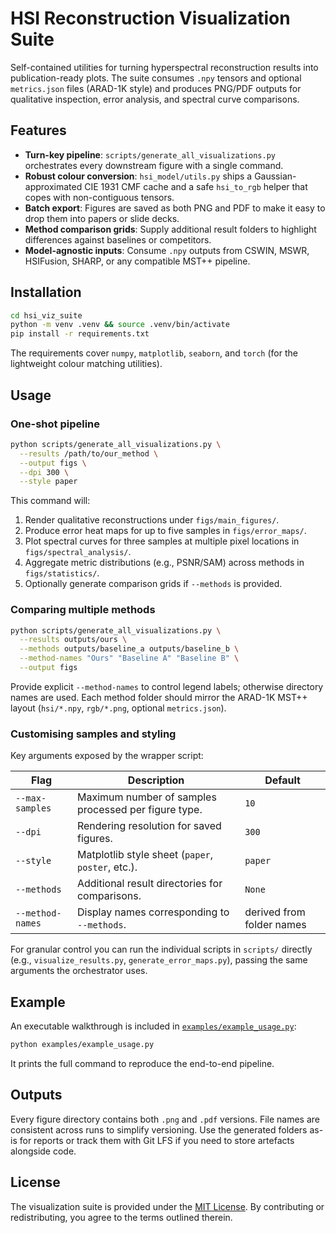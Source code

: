 # HSI Reconstruction Visualization Suite

Self-contained utilities for turning hyperspectral reconstruction results into publication-ready plots. The suite consumes `.npy` tensors and optional `metrics.json` files (ARAD-1K style) and produces PNG/PDF outputs for qualitative inspection, error analysis, and spectral curve comparisons.

## Features

- **Turn-key pipeline**: `scripts/generate_all_visualizations.py` orchestrates every downstream figure with a single command.
- **Robust colour conversion**: `hsi_model/utils.py` ships a Gaussian-approximated CIE 1931 CMF cache and a safe `hsi_to_rgb` helper that copes with non-contiguous tensors.
- **Batch export**: Figures are saved as both PNG and PDF to make it easy to drop them into papers or slide decks.
- **Method comparison grids**: Supply additional result folders to highlight differences against baselines or competitors.
- **Model-agnostic inputs**: Consume `.npy` outputs from CSWIN, MSWR, HSIFusion, SHARP, or any compatible MST++ pipeline.

## Installation

```bash
cd hsi_viz_suite
python -m venv .venv && source .venv/bin/activate
pip install -r requirements.txt
```

The requirements cover `numpy`, `matplotlib`, `seaborn`, and `torch` (for the lightweight colour matching utilities).

## Usage

### One-shot pipeline

```bash
python scripts/generate_all_visualizations.py \
  --results /path/to/our_method \
  --output figs \
  --dpi 300 \
  --style paper
```

This command will:

1. Render qualitative reconstructions under `figs/main_figures/`.
2. Produce error heat maps for up to five samples in `figs/error_maps/`.
3. Plot spectral curves for three samples at multiple pixel locations in `figs/spectral_analysis/`.
4. Aggregate metric distributions (e.g., PSNR/SAM) across methods in `figs/statistics/`.
5. Optionally generate comparison grids if `--methods` is provided.

### Comparing multiple methods

```bash
python scripts/generate_all_visualizations.py \
  --results outputs/ours \
  --methods outputs/baseline_a outputs/baseline_b \
  --method-names "Ours" "Baseline A" "Baseline B" \
  --output figs
```

Provide explicit `--method-names` to control legend labels; otherwise directory names are used. Each method folder should mirror the ARAD-1K MST++ layout (`hsi/*.npy`, `rgb/*.png`, optional `metrics.json`).

### Customising samples and styling

Key arguments exposed by the wrapper script:

| Flag | Description | Default |
| --- | --- | --- |
| `--max-samples` | Maximum number of samples processed per figure type. | `10` |
| `--dpi` | Rendering resolution for saved figures. | `300` |
| `--style` | Matplotlib style sheet (`paper`, `poster`, etc.). | `paper` |
| `--methods` | Additional result directories for comparisons. | `None` |
| `--method-names` | Display names corresponding to `--methods`. | derived from folder names |

For granular control you can run the individual scripts in `scripts/` directly (e.g., `visualize_results.py`, `generate_error_maps.py`), passing the same arguments the orchestrator uses.

## Example

An executable walkthrough is included in [`examples/example_usage.py`](examples/example_usage.py):

```bash
python examples/example_usage.py
```

It prints the full command to reproduce the end-to-end pipeline.

## Outputs

Every figure directory contains both `.png` and `.pdf` versions. File names are consistent across runs to simplify versioning. Use the generated folders as-is for reports or track them with Git LFS if you need to store artefacts alongside code.

## License

The visualization suite is provided under the [MIT License](../LICENSE). By contributing or redistributing, you agree to the terms outlined therein.
